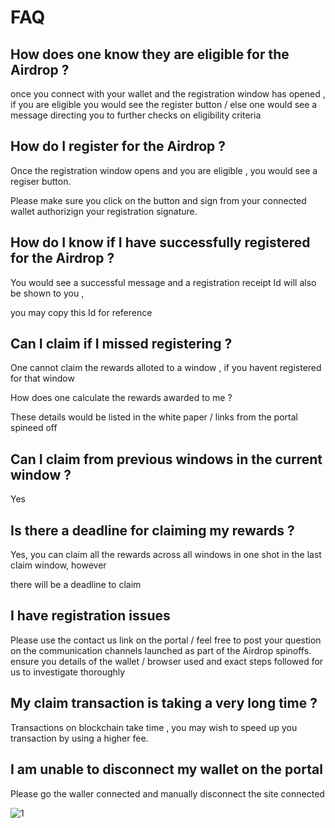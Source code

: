 # FAQ

## How does one know they are eligible for the Airdrop ? 

once you connect with your wallet and the registration window has opened , if you are eligible you would see the register button / else one would see a message directing you to further checks on eligibility criteria

## How do I register for the Airdrop ? 

Once the registration window opens and you are eligible , you would see a regiser button.

Please make sure you click on the button and sign from your connected wallet authorizign your registration signature.

## How do I know if I have successfully registered for the Airdrop ? 

You would see a successful message and a registration receipt Id will also be shown to you , 

you may copy this Id for reference

## Can I claim if I missed registering ?

One cannot claim the rewards alloted to a window , if you havent registered for that window

How does one calculate the rewards awarded to me ? 

These details would be listed in the white paper / links from the portal spineed off

## Can I claim from previous windows in the current window ? 

Yes

## Is there a deadline for claiming my rewards ? 

Yes, you can claim all the rewards across all windows in one shot in the last claim window, however 

there will be a deadline to claim 

## I have registration issues 

Please use the contact us link on the portal / feel free to post your question on the communication channels launched as part of the Airdrop spinoffs. ensure you details of the wallet  / browser used and exact steps followed for us to investigate thoroughly


## My claim transaction is taking a very long time ?

Transactions on blockchain take time , you may wish to speed up you transaction by using a higher fee.

## I am unable to disconnect my wallet on the portal 

Please go the waller connected and manually disconnect the site connected 

![1](/assets/images/products/Bridge/disconnect-wallet.png)